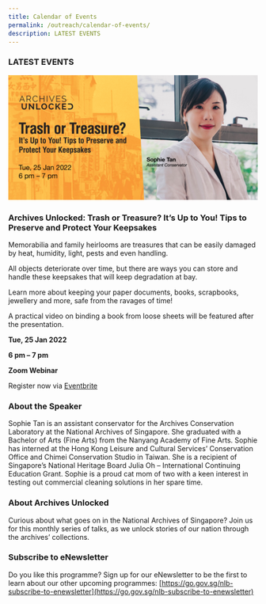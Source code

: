 ```yaml
---
title: Calendar of Events
permalink: /outreach/calendar-of-events/
description: LATEST EVENTS
---
```

### LATEST EVENTS

![Alt text for image on Isomer site](/images/AU%20eventbrite%2025%20Jan%202022.jpg)

### Archives Unlocked: Trash or Treasure? It’s Up to You! Tips to Preserve and Protect Your Keepsakes
Memorabilia and family heirlooms are treasures that can be easily damaged by heat, humidity, light, pests and even handling. 

All objects deteriorate over time, but there are ways you can store and handle these keepsakes that will keep degradation at bay.

Learn more about keeping your paper documents, books, scrapbooks, jewellery and more, safe from the ravages of time!

A practical video on binding a book from loose sheets will be featured after the presentation.

**Tue, 25 Jan 2022** 

**6 pm – 7 pm**

**Zoom Webinar**

Register now via [Eventbrite](https://www.eventbrite.sg/e/archives-unlocked-trashtreasuretips-to-preserve-protect-your-keepsakes-tickets-228258696907)

### About the Speaker
Sophie Tan is an assistant conservator for the Archives Conservation Laboratory at the National Archives of Singapore.  She graduated with a Bachelor of Arts (Fine Arts) from the Nanyang Academy of Fine Arts. Sophie has interned at the Hong Kong Leisure and Cultural Services’ Conservation Office and Chimei Conservation Studio in Taiwan. She is a recipient of Singapore’s National Heritage Board Julia Oh – International Continuing Education Grant. Sophie is a proud cat mom of two with a keen interest in testing out commercial cleaning solutions in her spare time.

### About Archives Unlocked
Curious about what goes on in the National Archives of Singapore? Join us for this monthly series of talks, as we unlock stories of our nation through the archives’ collections.

### Subscribe to eNewsletter
Do you like this programme? Sign up for our eNewsletter to be the first to learn about our other upcoming programmes: [https://go.gov.sg/nlb-subscribe-to-enewsletter](https://go.gov.sg/nlb-subscribe-to-enewsletter)